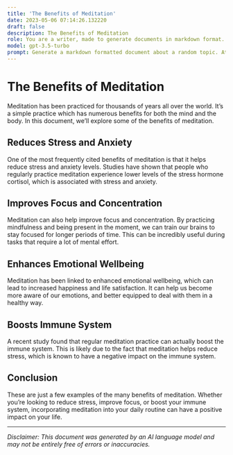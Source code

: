 ```yaml
---
title: 'The Benefits of Meditation'
date: 2023-05-06 07:14:26.132220
draft: false
description: The Benefits of Meditation
role: You are a writer, made to generate documents in markdown format. It is very important that all of the documents you generate are in valid markdown format.
model: gpt-3.5-turbo
prompt: Generate a markdown formatted document about a random topic. At the bottom, include a disclaimer explaining that the document was generated by you. The first line of the document should be the title. Make sure that the entire document is in proper markdown format, using a mix of various tags to make the document visually appealing.
---
```


# The Benefits of Meditation

Meditation has been practiced for thousands of years all over the world. It’s a simple practice which has numerous benefits for both the mind and the body. In this document, we’ll explore some of the benefits of meditation.

## Reduces Stress and Anxiety

One of the most frequently cited benefits of meditation is that it helps reduce stress and anxiety levels. Studies have shown that people who regularly practice meditation experience lower levels of the stress hormone cortisol, which is associated with stress and anxiety.

## Improves Focus and Concentration

Meditation can also help improve focus and concentration. By practicing mindfulness and being present in the moment, we can train our brains to stay focused for longer periods of time. This can be incredibly useful during tasks that require a lot of mental effort.

## Enhances Emotional Wellbeing

Meditation has been linked to enhanced emotional wellbeing, which can lead to increased happiness and life satisfaction. It can help us become more aware of our emotions, and better equipped to deal with them in a healthy way.

## Boosts Immune System

A recent study found that regular meditation practice can actually boost the immune system. This is likely due to the fact that meditation helps reduce stress, which is known to have a negative impact on the immune system.

## Conclusion

These are just a few examples of the many benefits of meditation. Whether you’re looking to reduce stress, improve focus, or boost your immune system, incorporating meditation into your daily routine can have a positive impact on your life.

---

*Disclaimer: This document was generated by an AI language model and may not be entirely free of errors or inaccuracies.*
